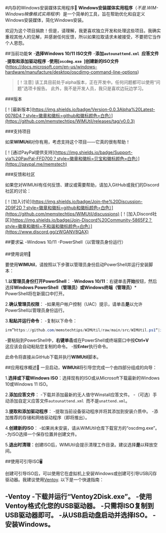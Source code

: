 #内存的Windows安装媒体实用程序🧰
**Windows安装媒体实用程序**（*不是.WIM-Windows映像格式实用程序*）是一个简单的工具，旨在帮助优化和自定义Windows安装媒体，简化Windows安装。

欢迎为这个项目捐款！但是，请理解，我更喜欢独立开发和处理这些项目。我确实重视其他人的见解，并感谢任何反馈，所以如果拉取请求未被接受，不要把它当作个人恩怨。

##当前功能🛠️
-**选择Windows 10/11 ISO文件**
-**添加`autounattend.xml `应答文件**
-**提取和添加驱动程序**
-**使用[`oscdmg.exe `]创建新的ISO文件**(https://docs.microsoft.com/en-us/windows-hardware/manufacture/desktop/oscdimg-command-line-options) 

>[！注意]
>该工具目前处于alpha版本，正在开发中。任何问题都可以使用“问题”选项卡报告。
>此外，我不是开发人员，我只是喜欢边玩边学习。

###版本

[！[最新版本](https://img.shields.io/badge/Version-0.0.3Alpha%20Latest-0078D4？style=徽章和徽标=github和徽标颜色=白色）](https://github.com/memstechtips/WIMUtil/releases/tag/v0.0.3)

###支持项目

如果**WIMUtil**对你有用，考虑支持这个项目——它真的很有帮助！

[！[通过PayPal提供支持](https://img.shields.io/badge/Support-via%20PayPal-FFD700？style=徽章和徽标=贝宝和徽标颜色=白色）](https://paypal.me/memstech)

###反馈和社区

如果您对WIMUtil有任何反馈、建议或需要帮助，请加入GitHub或我们的Discord社区的讨论：

[！[加入讨论](https://img.shields.io/badge/Join-the%20Discussion-2D9F2D？style=徽章和徽标=github和徽标颜色=白色）](https://github.com/memstechtips/WIMUtil/discussions)
[！[加入Discord社区](https://img.shields.io/badge/Join-Discord%20Community-5865F2？style=徽章和徽标=不和谐和徽标颜色=白色）](https://www.discord.gg/zWGANV8QAX)

##要求💻
-Windows 10/11
-PowerShell（以管理员身份运行）

##使用说明📜

要使用**WIMUtil**，请按照以下步骤以管理员身份启动PowerShell并运行安装脚本：

1.**以管理员身份打开PowerShell：**
-**Windows 10/11**：右键单击**开始**按钮，然后选择**Windows PowerShell（管理员）**或**Windows终端（管理员）***</br>PowerShell将在新窗口中打开。

2.**确认管理员权限**：
-如果用户帐户控制（UAC）提示，请单击**是**以允许PowerShell以管理员身份运行。

3.**粘贴并运行命令**：
-复制以下命令：
```powershell
irm”https://github.com/memstechtips/WIMUtil/raw/main/src/WIMUtil.ps1“|iex
```
-要粘贴到PowerShell中，**右键单击**或在PowerShell或终端窗口中按**Ctrl+V**</br>这应该会自动粘贴您复制的命令。
-按**Enter**执行命令。

此命令将直接从GitHub下载并执行**WIMUtil**脚本。


##应用程序概述🧩
一旦启动，**WIMUtil**将引导您完成一个由四部分组成的向导：

1.**选择或下载Windows ISO**：选择现有的ISO或从Microsoft下载最新的Windows 10或Windows 11 ISO。

2.**添加应答文件**：
-下载并添加最新的无人值守Winstall应答文件。
-（可选）手动添加自定义应答文件`autounattend.xml `而不是`unattend.xml`。

3.**提取和添加驱动程序**：
-提取当前设备驱动程序并将其添加到安装介质中。
-添加推荐的存储和网络驱动程序（即将推出）。

4.**创建新的ISO**：
-如果尚未安装，请从WIMUtil仓库下载官方的“oscdmg.exe”。
-为ISO选择一个保存位置并创建文件。

5.**退出时清理**：创建ISO后，WIMUtil会提示清理工作目录。建议选择**是**以释放空间。

##使用可引导ISO🖥️

创建可引导ISO后，可以使用它在虚拟机上安装Windows或创建可引导USB闪存驱动器。我建议使用[Ventoy](https://github.com/ventoy/Ventoy). 以下是一个快速指南：

-**Ventoy**
-下载并运行“Ventoy2Disk.exe”。
-使用Ventoy格式化您的USB驱动器。
-只需将ISO复制到USB驱动器即可。
-从USB启动盘启动并选择ISO。
-安装Windows。
---
